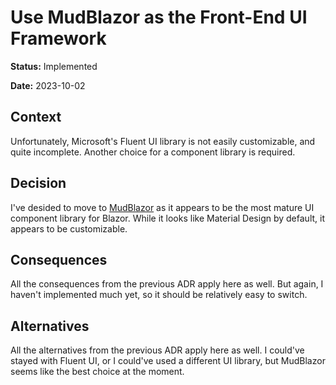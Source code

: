 # Use MudBlazor as the Front-End UI Framework

**Status:** Implemented

**Date:** 2023-10-02

## Context

Unfortunately, Microsoft's Fluent UI library is not easily customizable, and quite incomplete. Another choice for a
component library is required.

## Decision

I've desided to move to [MudBlazor](https://www.mudblazor.com) as it appears to be the most mature UI component library
for Blazor. While it looks like Material Design by default, it appears to be customizable.

## Consequences

All the consequences from the previous ADR apply here as well. But again, I haven't implemented much yet, so it should
be relatively easy to switch.

## Alternatives

All the alternatives from the previous ADR apply here as well. I could've stayed with Fluent UI, or I could've used a
different UI library, but MudBlazor seems like the best choice at the moment.
